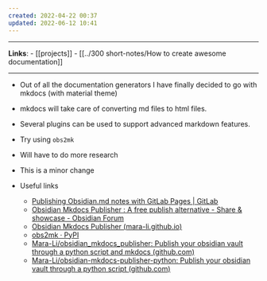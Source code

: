 ```yaml
---
created: 2022-04-22 00:37
updated: 2022-06-12 10:41
---
```

---
**Links**: 
	- [[projects]]
	- [[../300 short-notes/How to create awesome documentation]]

---
- Out of all the documentation generators I have finally decided to go with mkdocs (with material theme)
- mkdocs will take care of converting md files to html files. 
- Several plugins can be used to support advanced markdown features.
- Try using `obs2mk`
- Will have to do more research
- This is a minor change

- Useful links
	- [Publishing Obsidian.md notes with GitLab Pages | GitLab](https://about.gitlab.com/blog/2022/03/15/publishing-obsidian-notes-with-gitlab-pages/)
	- [Obsidian Mkdocs Publisher : A free publish alternative - Share & showcase - Obsidian Forum](https://forum.obsidian.md/t/obsidian-mkdocs-publisher-a-free-publish-alternative/29540)
	- [Obsidian Mkdocs Publisher (mara-li.github.io)](https://mara-li.github.io/obsidian_mkdocs_publisher_docs/)
	- [obs2mk · PyPI](https://pypi.org/project/obs2mk/#commands)
	- [Mara-Li/obsidian_mkdocs_publisher: Publish your obsidian vault through a python script and mkdocs (github.com)](https://github.com/Mara-Li/obsidian_mkdocs_publisher) 
	- [Mara-Li/obsidian-mkdocs-publisher-python: Publish your obsidian vault through a python script (github.com)](https://github.com/Mara-Li/obsidian-mkdocs-publisher-python)
